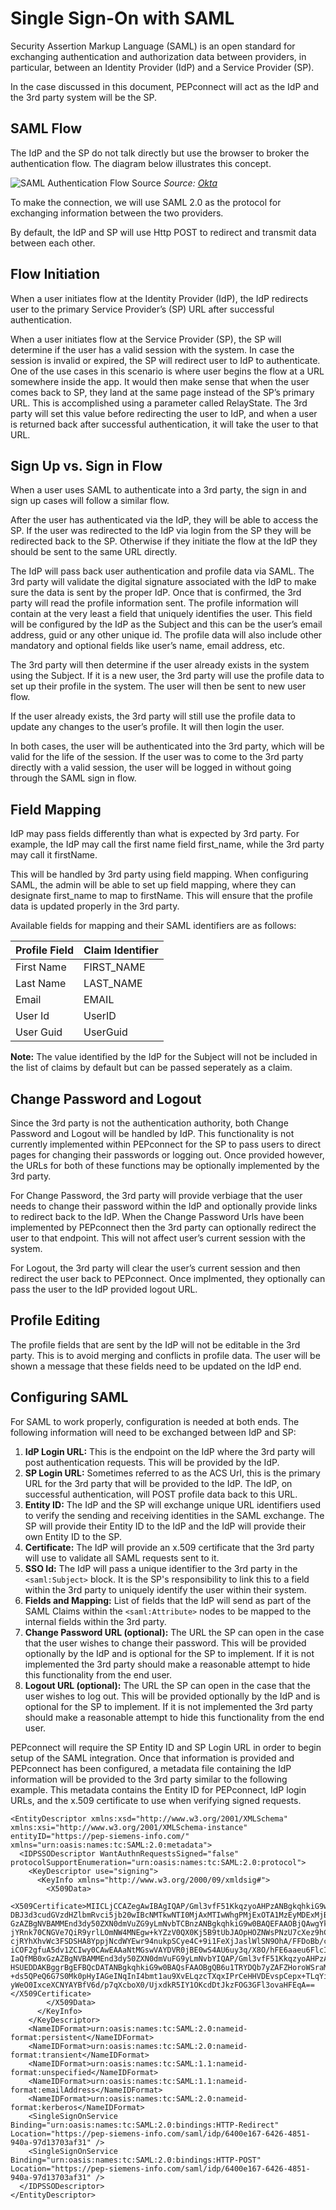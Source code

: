 # Single Sign-On with SAML

Security Assertion Markup Language (SAML) is an open standard for exchanging authentication and authorization data between providers, in particular, between an Identity Provider (IdP) and a Service Provider (SP).

In the case discussed in this document, PEPconnect will act as the IdP and the 3rd party system will be the SP.

## SAML Flow

The IdP and the SP do not talk directly but use the browser to broker the authentication flow. The diagram below illustrates this concept.

![SAML Authentication Flow Source](assets/saml_flow.png)
*Source: [Okta](https://www.okta.com/integrate/documentation/saml/)*

To make the connection, we will use SAML 2.0 as the protocol for exchanging information between the two providers.

By default, the IdP and SP will use Http POST to redirect and transmit data between each other.

## Flow Initiation

When a user initiates flow at the Identity Provider (IdP), the IdP redirects user to the primary Service Provider’s (SP) URL after successful authentication.

When a user initiates flow at the Service Provider (SP), the SP will determine if the user has a valid session with the system. In case the session is invalid or expired, the SP will redirect user to IdP to authenticate. One of the use cases in this scenario is where user begins the flow at a URL somewhere inside the app. It would then make sense that when the user comes back to SP, they land at the same page instead of the SP’s primary URL. This is accomplished using a parameter called RelayState. The 3rd party will set this value before redirecting the user to IdP, and when a user is returned back after successful authentication, it will take the user to that URL.

## Sign Up vs. Sign in Flow

When a user uses SAML to authenticate into a 3rd party, the sign in and sign up cases will follow a similar flow.

After the user has authenticated via the IdP, they will be able to access the SP.  If the user was redirected to the IdP via login from the SP they will be redirected back to the SP.  Otherwise if they initiate the flow at the IdP they should be sent to the same URL directly.

The IdP will pass back user authentication and profile data via SAML. The 3rd party will validate the digital signature associated with the IdP to make sure the data is sent by the proper IdP. Once that is confirmed, the 3rd party will read the profile information sent. The profile information will contain at the very least a field that uniquely identifies the user. This field will be configured by the IdP as the Subject and this can be the user’s email address, guid or any other unique id. The profile data will also include other mandatory and optional fields like user’s name, email address, etc.

The 3rd party will then determine if the user already exists in the system using the Subject. If it is a new user, the 3rd party will use the profile data to set up their profile in the system. The user will then be sent to new user flow.

If the user already exists, the 3rd party will still use the profile data to update any changes to the user’s profile. It will then login the user.

In both cases, the user will be authenticated into the 3rd party, which will be valid for the life of the session. If the user was to come to the 3rd party directly with a valid session, the user will be logged in without going through the SAML sign in flow.

## Field Mapping

IdP may pass fields differently than what is expected by 3rd party. For example, the IdP may call the first name field first_name, while the 3rd party may call it firstName.

This will be handled by 3rd party using field mapping. When configuring SAML, the admin will be able to set up field mapping, where they can designate first_name to map to firstName. This will ensure that the profile data is updated properly in the 3rd party.

Available fields for mapping and their SAML identifiers are as follows:

|Profile Field|Claim Identifier|
|-------------|----------------|
|First Name   |FIRST_NAME      |
|Last Name    |LAST_NAME       |
|Email        |EMAIL           |
|User Id      |UserID          |
|User Guid    |UserGuid        |

**Note:** The value identified by the IdP for the Subject will not be included in the list of claims by default but can be passed seperately as a claim.

## Change Password and Logout

Since the 3rd party is not the authentication authority, both Change Password and Logout will be handled by IdP.  This functionality is not currently implemented within PEPconnect for the SP to pass users to direct pages for changing their passwords or logging out.  Once provided however, the URLs for both of these functions may be optionally implemented by the 3rd party.

For Change Password, the 3rd party will provide verbiage that the user needs to change their password within the IdP and optionally provide links to redirect back to the IdP.  When the Change Password Urls have been implemented by PEPconnect then the 3rd party can optionally redirect the user to that endpoint. This will not affect user’s current session with the system.

For Logout, the 3rd party will clear the user’s current session and then redirect the user back to PEPconnect.  Once implmented, they optionally can pass the user to the IdP provided logout URL.

## Profile Editing

The profile fields that are sent by the IdP will not be editable in the 3rd party. This is to avoid merging and conflicts in profile data. The user will be shown a message that these fields need to be updated on the IdP end.

## Configuring SAML

For SAML to work properly, configuration is needed at both ends. The following information will need to be exchanged between IdP and SP:

1. **IdP Login URL:** This is the endpoint on the IdP where the 3rd party will post authentication requests.  This will be provided by the IdP.
2. **SP Login URL:** Sometimes referred to as the ACS Url, this is the primary URL for the 3rd party that will be provided to the IdP.  The IdP, on successful authentication, will POST profile data back to this URL.
3. **Entity ID:** The IdP and the SP will exchange unique URL identifiers used to verify the sending and receiving identities in the SAML exchange.  The SP will provide their Entity ID to the IdP and the IdP will provide their own Entity ID to the SP.
3. **Certificate:** The IdP will provide an x.509 certificate that the 3rd party will use to validate all SAML requests sent to it.
4. **SSO Id:** The IdP will pass a unique identifier to the 3rd party in the `<saml:Subject>` block.  It is the SP's responsibility to link this to a field within the 3rd party to uniquely identify the user within their system.
5. **Fields and Mapping:** List of fields that the IdP will send as part of the SAML Claims within the `<saml:Attribute>` nodes to be mapped to the internal fields within the 3rd party.
6. **Change Password URL (optional):** The URL the SP can open in the case that the user wishes to change their password.  This will be provided optionally by the IdP and is optional for the SP to implement.  If it is not implemented the 3rd party should make a reasonable attempt to hide this functionality from the end user.
7. **Logout URL (optional):** The URL the SP can open in the case that the user wishes to log out.  This will be provided optionally by the IdP and is optional for the SP to implement.  If it is not implemented the 3rd party should make a reasonable attempt to hide this functionality from the end user.

PEPconnect will require the SP Entity ID and SP Login URL in order to begin setup of the SAML integration.  Once that information is provided and PEPconnect has been configured, a metadata file containing the IdP information will be provided to the 3rd party similar to the following example.  This metadata contains the Entity ID for PEPconnect, IdP login URLs, and the x.509 certificate to use when verifying signed requests.

```
<EntityDescriptor xmlns:xsd="http://www.w3.org/2001/XMLSchema" xmlns:xsi="http://www.w3.org/2001/XMLSchema-instance" entityID="https://pep-siemens-info.com/" xmlns="urn:oasis:names:tc:SAML:2.0:metadata">
  <IDPSSODescriptor WantAuthnRequestsSigned="false" protocolSupportEnumeration="urn:oasis:names:tc:SAML:2.0:protocol">
    <KeyDescriptor use="signing">
      <KeyInfo xmlns="http://www.w3.org/2000/09/xmldsig#">
        <X509Data>
          <X509Certificate>MIICLjCCAZegAwIBAgIQAP/Gml3vfF51KkqzyoAHPzANBgkqhkiG9w0BAQsFADAdMRswGQYDVQQD
DBJ3d3cudGVzdHZlbmRvci5jb20wIBcNMTkwNTI0MjAxMTIwWhgPMjExOTA1MzEyMDExMjBaMB0x
GzAZBgNVBAMMEnd3dy50ZXN0dmVuZG9yLmNvbTCBnzANBgkqhkiG9w0BAQEFAAOBjQAwgYkCgYEA
jYRnk70CNGVe7QiR9yrlLOmNW4MNEgw+kYZzV0QX0Kj5B9tUbJAOpHOZNWsPNzU7cXez9hCLngUd
cjRYhXhvWc3FSDSHA8YppjNcdWYEwr94nukpSCye4C+9i1FeXjJaslWlSN9OhA/FFDoBb/c9pQ6r
iCOF2gfuA5dv1ZCIwy0CAwEAAaNtMGswVAYDVR0jBE0wS4AU6uy3q/X8O/hFE6aaeu6FlcISyb6h
IaQfMB0xGzAZBgNVBAMMEnd3dy50ZXN0dmVuFG9yLmNvbYIQAP/Gml3vfF51KkqzyoAHPzATBgNV
HSUEDDAKBggrBgEFBQcDATANBgkqhkiG9w0BAQsFAAOBgQB6u1TRYDQb7yZAFZHoroWSraMf5uFa
+ds5QPeQ6G7S0Mk0pHyIAGeINqInI4bmt1au9XvELqzcTXqxIPrCeHHVDEvspCepx+TLqYi34F13
yWeO0IxceXCNYAYBfV6d/p7qXcboX0/UjxdkR5IY1OKcdDtJkzFOG3GFl3ovaHFEqA==
</X509Certificate>
        </X509Data>
      </KeyInfo>
    </KeyDescriptor>
    <NameIDFormat>urn:oasis:names:tc:SAML:2.0:nameid-format:persistent</NameIDFormat>
    <NameIDFormat>urn:oasis:names:tc:SAML:2.0:nameid-format:transient</NameIDFormat>
    <NameIDFormat>urn:oasis:names:tc:SAML:1.1:nameid-format:unspecified</NameIDFormat>
    <NameIDFormat>urn:oasis:names:tc:SAML:1.1:nameid-format:emailAddress</NameIDFormat>
    <NameIDFormat>urn:oasis:names:tc:SAML:2.0:nameid-format:kerberos</NameIDFormat>
    <SingleSignOnService Binding="urn:oasis:names:tc:SAML:2.0:bindings:HTTP-Redirect" Location="https://pep-siemens-info.com/saml/idp/6400e167-6426-4851-940a-97d13703af31" />
    <SingleSignOnService Binding="urn:oasis:names:tc:SAML:2.0:bindings:HTTP-POST" Location="https://pep-siemens-info.com/saml/idp/6400e167-6426-4851-940a-97d13703af31" />
  </IDPSSODescriptor>
</EntityDescriptor>
```